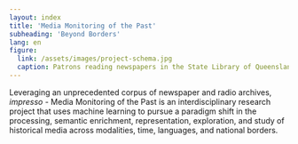 ```yaml
---
layout: index
title: 'Media Monitoring of the Past'
subheading: 'Beyond Borders'
lang: en
figure:
  link: /assets/images/project-schema.jpg
  caption: Patrons reading newspapers in the State Library of Queensland, 1934
---
```


Leveraging an unprecedented corpus of newspaper and radio archives, _impresso_ - Media Monitoring of the Past is an interdisciplinary research project that uses machine learning to pursue a paradigm shift in the processing, semantic enrichment, representation, exploration, and study of historical media across modalities, time, languages, and national borders.

